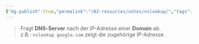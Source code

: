 ```yaml
---
{"dg-publish":true,"permalink":"/02-resources/notes/nslookup/","tags":["betriebssystem/linux/command","windows/command","netzwerk/dns"],"noteIcon":"","updated":"2025-09-05T11:35:12.000+02:00"}
---
```


>Fragt **DNS-Server** nach der IP-Adresse einer **Domain** ab.  
z.B.: `nslookup google.com` zeigt die zugehörige IP-Adresse.
